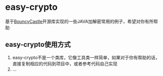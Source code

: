 # easy-crypto
基于<a href="https://www.bouncycastle.org/" target="_blank">BouncyCastle</a>开源库实现的一些JAVA加解密常用的例子，希望对你有所帮助

## easy-crypto使用方式
1. easy-crypto不是一个类库，它像工具类一样简单，如果对于你有帮助的话，直接复制相应的代码到项目中，或者参考代码自己实现
2. ...